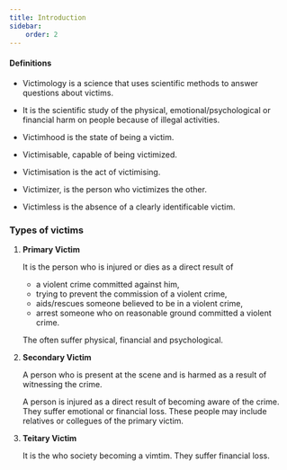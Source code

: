 ```yaml
---
title: Introduction
sidebar: 
    order: 2
---
```


#### Definitions

- Victimology is a science that uses scientific methods to answer questions about
victims.

- It is the scientific study of the physical, emotional/psychological or financial
harm on people because of illegal activities.

- Victimhood is the state of being a victim.

- Victimisable, capable of being victimized.

- Victimisation is the act of victimising.

- Victimizer, is the person who victimizes the other.

- Victimless is the absence of a clearly identificable victim.

### Types of victims

1. **Primary Victim**

    It is the person who is injured or dies as a direct result of
    - a violent crime committed against him,
    - trying to prevent the commission of a violent crime,
    - aids/rescues someone believed to be in a violent crime,
    - arrest someone who on reasonable ground committed a violent crime.

    The often suffer physical, financial and psychological.

2. **Secondary Victim**

    A person who is present at the scene and is harmed as a result of witnessing
    the crime. 

    A person is injured as a direct result of becoming aware of the crime. They
    suffer emotional or financial loss. These people may include relatives or 
    collegues of the primary victim.

3. **Teitary Victim**

    It is the who society becoming a vimtim. They suffer financial loss.



